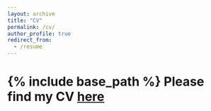 ```yaml
---
layout: archive
title: "CV"
permalink: /cv/
author_profile: true
redirect_from:
  - /resume
---
```


{% include base_path %}
Please find my CV [here](/files/CV_WenyaLiu.pdf)
======
